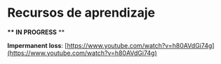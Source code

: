 # Recursos de aprendizaje

 **\*\* IN PROGRESS** \*\*

**Impermanent loss**: [https://www.youtube.com/watch?v=h80AVdGi74g](https://www.youtube.com/watch?v=h80AVdGi74g)



